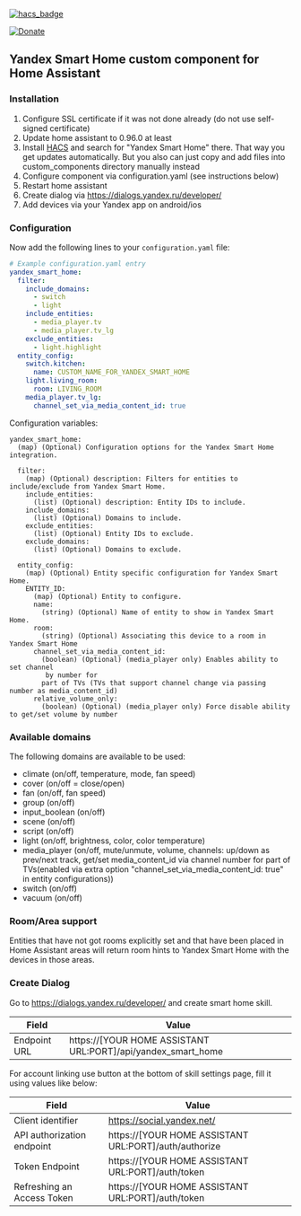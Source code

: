 [![hacs_badge](https://img.shields.io/badge/HACS-Default-orange.svg)](https://github.com/custom-components/hacs)

[![Donate](https://img.shields.io/badge/-Donate-purple.svg)](https://money.yandex.ru/to/41001142896898)

## Yandex Smart Home custom component for Home Assistant

### Installation

1. Configure SSL certificate if it was not done already (do not use self-signed certificate)
1. Update home assistant to 0.96.0 at least
1. Install [HACS](https://hacs.xyz/) and search for "Yandex Smart Home" there. That way you get updates automatically. But you also can just copy and add files into custom_components directory manually instead
1. Configure component via configuration.yaml (see instructions below)
1. Restart home assistant
1. Create dialog via https://dialogs.yandex.ru/developer/
1. Add devices via your Yandex app on android/ios

### Configuration

Now add the following lines to your `configuration.yaml` file:

```yaml
# Example configuration.yaml entry
yandex_smart_home:
  filter:
    include_domains:
      - switch
      - light
    include_entities:
      - media_player.tv
      - media_player.tv_lg
    exclude_entities:
      - light.highlight
  entity_config:
    switch.kitchen:
      name: CUSTOM_NAME_FOR_YANDEX_SMART_HOME
    light.living_room:
      room: LIVING_ROOM
    media_player.tv_lg:
      channel_set_via_media_content_id: true
```

Configuration variables:

```
yandex_smart_home:
  (map) (Optional) Configuration options for the Yandex Smart Home integration.

  filter:
    (map) (Optional) description: Filters for entities to include/exclude from Yandex Smart Home.
    include_entities:
      (list) (Optional) description: Entity IDs to include.
    include_domains:
      (list) (Optional) Domains to include.
    exclude_entities:
      (list) (Optional) Entity IDs to exclude.
    exclude_domains:
      (list) (Optional) Domains to exclude.

  entity_config:
    (map) (Optional) Entity specific configuration for Yandex Smart Home.
    ENTITY_ID:
      (map) (Optional) Entity to configure.
      name:
        (string) (Optional) Name of entity to show in Yandex Smart Home.
      room:
        (string) (Optional) Associating this device to a room in Yandex Smart Home
      channel_set_via_media_content_id:
        (boolean) (Optional) (media_player only) Enables ability to set channel
         by number for 
        part of TVs (TVs that support channel change via passing number as media_content_id)
      relative_volume_only:
        (boolean) (Optional) (media_player only) Force disable ability to get/set volume by number
```

### Available domains

The following domains are available to be used:

- climate (on/off, temperature, mode, fan speed)
- cover (on/off = close/open)
- fan (on/off, fan speed)
- group (on/off)
- input_boolean (on/off)
- scene (on/off)
- script (on/off)
- light (on/off, brightness, color, color temperature)
- media_player (on/off, mute/unmute, volume, channels: up/down as prev/next 
track, get/set media_content_id via channel number for part of TVs(enabled 
via extra option "channel_set_via_media_content_id: true" in entity 
configurations))
- switch (on/off)
- vacuum (on/off)

### Room/Area support

Entities that have not got rooms explicitly set and that have been placed in Home Assistant areas will return room hints to Yandex Smart Home with the devices in those areas.

### Create Dialog

Go to https://dialogs.yandex.ru/developer/ and create smart home skill.

Field | Value
------------ | -------------
Endpoint URL | https://[YOUR HOME ASSISTANT URL:PORT]/api/yandex_smart_home

For account linking use button at the bottom of skill settings page, fill it
 using values like below:

Field | Value
------------ | -------------
Client identifier | https://social.yandex.net/
API authorization endpoint | https://[YOUR HOME ASSISTANT URL:PORT]/auth/authorize
Token Endpoint | https://[YOUR HOME ASSISTANT URL:PORT]/auth/token
Refreshing an Access Token | https://[YOUR HOME ASSISTANT URL:PORT]/auth/token
